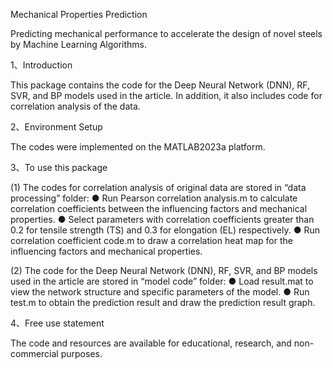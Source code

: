 Mechanical Properties Prediction

Predicting mechanical performance to accelerate the design of novel steels by Machine Learning Algorithms.

1、Introduction

This package contains the code for the Deep Neural Network (DNN), RF, SVR, and BP models used in the article. In addition, it also includes code for correlation analysis of the data.


2、Environment Setup

The codes were implemented on the MATLAB2023a platform.


3、To use this package

(1) The codes for correlation analysis of original data are stored in “data processing” folder:
    ●  Run Pearson correlation analysis.m to calculate correlation coefficients between the influencing factors and mechanical properties.
    ●  Select parameters with correlation coefficients greater than 0.2 for tensile strength (TS) and 0.3 for elongation (EL) respectively.
    ●  Run correlation coefficient code.m to draw a correlation heat map for the influencing factors and mechanical properties.

(2) The code for the Deep Neural Network (DNN), RF, SVR, and BP models used in the article are stored in “model code” folder:
   ●  Load result.mat to view the network structure and specific parameters of the model.
   ●  Run test.m to obtain the prediction result and draw the prediction result graph.


4、Free use statement

The code and resources are available for educational, research, and non-commercial purposes. 
